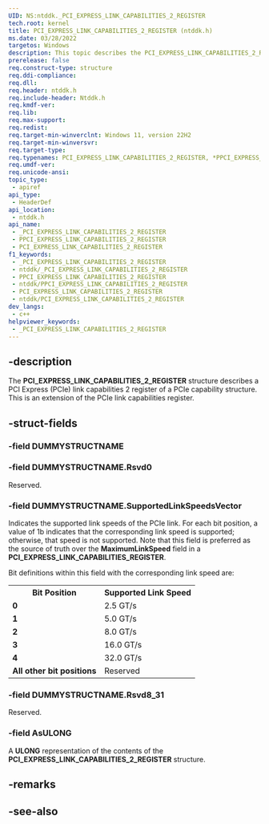 ```yaml
---
UID: NS:ntddk._PCI_EXPRESS_LINK_CAPABILITIES_2_REGISTER
tech.root: kernel
title: PCI_EXPRESS_LINK_CAPABILITIES_2_REGISTER (ntddk.h)
ms.date: 03/28/2022
targetos: Windows
description: This topic describes the PCI_EXPRESS_LINK_CAPABILITIES_2_REGISTER union.
prerelease: false
req.construct-type: structure
req.ddi-compliance: 
req.dll: 
req.header: ntddk.h
req.include-header: Ntddk.h
req.kmdf-ver: 
req.lib: 
req.max-support: 
req.redist: 
req.target-min-winverclnt: Windows 11, version 22H2
req.target-min-winversvr: 
req.target-type: 
req.typenames: PCI_EXPRESS_LINK_CAPABILITIES_2_REGISTER, *PPCI_EXPRESS_LINK_CAPABILITIES_2_REGISTER
req.umdf-ver: 
req.unicode-ansi: 
topic_type:
 - apiref
api_type:
 - HeaderDef
api_location:
 - ntddk.h
api_name:
 - _PCI_EXPRESS_LINK_CAPABILITIES_2_REGISTER
 - PPCI_EXPRESS_LINK_CAPABILITIES_2_REGISTER
 - PCI_EXPRESS_LINK_CAPABILITIES_2_REGISTER
f1_keywords:
 - _PCI_EXPRESS_LINK_CAPABILITIES_2_REGISTER
 - ntddk/_PCI_EXPRESS_LINK_CAPABILITIES_2_REGISTER
 - PPCI_EXPRESS_LINK_CAPABILITIES_2_REGISTER
 - ntddk/PPCI_EXPRESS_LINK_CAPABILITIES_2_REGISTER
 - PCI_EXPRESS_LINK_CAPABILITIES_2_REGISTER
 - ntddk/PCI_EXPRESS_LINK_CAPABILITIES_2_REGISTER
dev_langs:
 - c++
helpviewer_keywords:
 - _PCI_EXPRESS_LINK_CAPABILITIES_2_REGISTER
---
```


## -description

The **PCI_EXPRESS_LINK_CAPABILITIES_2_REGISTER** structure describes a PCI Express (PCIe) link capabilities 2 register of a PCIe capability structure. This is an extension of the PCIe link capabilities register.

## -struct-fields

### -field DUMMYSTRUCTNAME

### -field DUMMYSTRUCTNAME.Rsvd0

Reserved.

### -field DUMMYSTRUCTNAME.SupportedLinkSpeedsVector

Indicates the supported link speeds of the PCIe link. For each bit position, a value of 1b indicates that the corresponding link speed is supported; otherwise, that speed is not supported. Note that this field is preferred as the source of truth over the **MaximumLinkSpeed** field in a **PCI_EXPRESS_LINK_CAPABILITIES_REGISTER**.

Bit definitions within this field with the corresponding link speed are:

<table>
<tr>
<th>Bit Position</th>
<th>Supported Link Speed</th>
</tr>
<tr>
<td><b>0</b></td>
<td>2.5 GT/s</td>
</tr>
<tr>
<td><b>1</b></td>
<td>5.0 GT/s</td>
</tr>
<tr>
<td><b>2</b></td>
<td>8.0 GT/s</td>
</tr>
<tr>
<td><b>3</b></td>
<td>16.0 GT/s</td>
</tr>
<tr>
<td><b>4</b></td>
<td>32.0 GT/s</td>
</tr>
<tr>
<td><b>All other bit positions</b></td>
<td>Reserved</td>
</tr>
</table>


### -field DUMMYSTRUCTNAME.Rsvd8_31

Reserved.

### -field AsULONG

A **ULONG** representation of the contents of the **PCI_EXPRESS_LINK_CAPABILITIES_2_REGISTER** structure.

## -remarks

## -see-also
